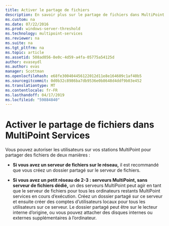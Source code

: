 ```yaml
---
title: Activer le partage de fichiers
description: En savoir plus sur le partage de fichiers dans MultiPoint Services
ms.custom: na
ms.date: 07/22/2016
ms.prod: windows-server-threshold
ms.technology: multipoint-services
ms.reviewer: na
ms.suite: na
ms.tgt_pltfrm: na
ms.topic: article
ms.assetid: 508ad056-8e0c-4d59-a4fa-05775a54125d
author: evaseydl
ms.author: evas
manager: Scottman
ms.openlocfilehash: e68fe300404456122012d11e8e164609c1af40b5
ms.sourcegitcommit: 0d0b32c8986ba7db9536e0b8648d4ddf9b03e452
ms.translationtype: MT
ms.contentlocale: fr-FR
ms.lasthandoff: 04/17/2019
ms.locfileid: "59884840"
---
```

# <a name="enable-file-sharing-in-multipoint-services"></a>Activer le partage de fichiers dans MultiPoint Services
Vous pouvez autoriser les utilisateurs sur vos stations MultiPoint pour partager des fichiers de deux manières :  
  
-   **Si vous avez un serveur de fichiers sur le réseau,** il est recommandé que vous créez un dossier partagé sur le serveur de fichiers.  
  
-   **Si vous avez un petit réseau de 2-3 : serveurs MultiPoint, sans serveur de fichiers dédié,** un des serveurs MultiPoint peut agir en tant que le serveur de fichiers pour tous les ordinateurs restants MultiPoint services en cours d’exécution. Créez un dossier partagé sur ce serveur et ensuite créer des comptes d’utilisateurs locaux pour tous les utilisateurs sur ce serveur. Le dossier partagé peut être sur le lecteur interne d’origine, ou vous pouvez attacher des disques internes ou externes supplémentaires à l’ordinateur.  
  
